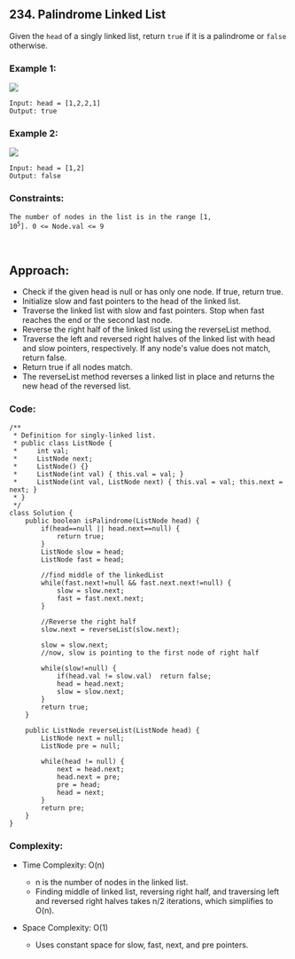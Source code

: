 ## 234. Palindrome Linked List     

Given the ```head``` of a singly linked list, return ```true``` if it is a palindrome or ```false``` otherwise.   


### Example 1:   

<IMG src="https://assets.leetcode.com/uploads/2021/03/03/pal1linked-list.jpg">   

```  
Input: head = [1,2,2,1]
Output: true
```   

### Example 2:    

<IMG src="https://assets.leetcode.com/uploads/2021/03/03/pal2linked-list.jpg">    
  
```  
Input: head = [1,2]
Output: false
```    

### Constraints:    

<code>The number of nodes in the list is in the range [1, 10<sup>5</sup>].
0 <= Node.val <= 9
</code>   
  
<br>  
  
## Approach:   
  
* Check if the given head is null or has only one node. If true, return true.
* Initialize slow and fast pointers to the head of the linked list.
* Traverse the linked list with slow and fast pointers. Stop when fast reaches the end or the second last node.
* Reverse the right half of the linked list using the reverseList method.
* Traverse the left and reversed right halves of the linked list with head and slow pointers, respectively. If any node's value does not match, return false.
* Return true if all nodes match.
* The reverseList method reverses a linked list in place and returns the new head of the reversed list.

  
### Code:  
```  
/**
 * Definition for singly-linked list.
 * public class ListNode {
 *     int val;
 *     ListNode next;
 *     ListNode() {}
 *     ListNode(int val) { this.val = val; }
 *     ListNode(int val, ListNode next) { this.val = val; this.next = next; }
 * }
 */
class Solution {
    public boolean isPalindrome(ListNode head) {
        if(head==null || head.next==null) {
            return true;
        }
        ListNode slow = head;
        ListNode fast = head;
        
        //find middle of the linkedList
        while(fast.next!=null && fast.next.next!=null) {
            slow = slow.next;
            fast = fast.next.next;
        }

        //Reverse the right half
        slow.next = reverseList(slow.next);

        slow = slow.next;     
        //now, slow is pointing to the first node of right half
        
        while(slow!=null) {
            if(head.val != slow.val)  return false;
            head = head.next;
            slow = slow.next;
        }
        return true;
    }

    public ListNode reverseList(ListNode head) {
        ListNode next = null;
        ListNode pre = null;

        while(head != null) {
            next = head.next;
            head.next = pre;
            pre = head;
            head = next;
        }
        return pre;
    }
}
```   
  
  
### Complexity:    
  
* Time Complexity: O(n)
    * n is the number of nodes in the linked list.
    * Finding middle of linked list, reversing right half, and traversing left and reversed right halves takes n/2 iterations, which simplifies to O(n).

* Space Complexity: O(1)
    * Uses constant space for slow, fast, next, and pre pointers.

